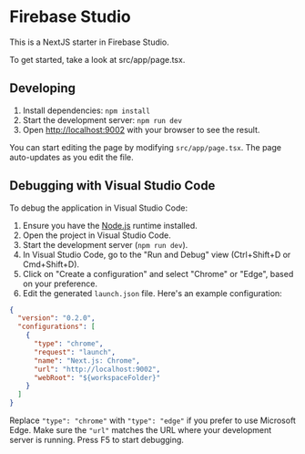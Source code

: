 # Firebase Studio

This is a NextJS starter in Firebase Studio.

To get started, take a look at src/app/page.tsx.

## Developing

1.  Install dependencies: `npm install`
2.  Start the development server: `npm run dev`
3.  Open [http://localhost:9002](http://localhost:9002) with your browser to see the result.

You can start editing the page by modifying `src/app/page.tsx`. The page auto-updates as you edit the file.

## Debugging with Visual Studio Code

To debug the application in Visual Studio Code:

1.  Ensure you have the [Node.js](https://nodejs.org/) runtime installed.
2.  Open the project in Visual Studio Code.
3.  Start the development server (`npm run dev`).
4.  In Visual Studio Code, go to the "Run and Debug" view (Ctrl+Shift+D or Cmd+Shift+D).
5.  Click on "Create a configuration" and select "Chrome" or "Edge", based on your preference.
6.  Edit the generated `launch.json` file. Here's an example configuration:

```json
{
  "version": "0.2.0",
  "configurations": [
    {
      "type": "chrome",
      "request": "launch",
      "name": "Next.js: Chrome",
      "url": "http://localhost:9002",
      "webRoot": "${workspaceFolder}"
    }
  ]
}
```

Replace `"type": "chrome"` with `"type": "edge"` if you prefer to use Microsoft Edge.
Make sure the `"url"` matches the URL where your development server is running.
Press F5 to start debugging.
